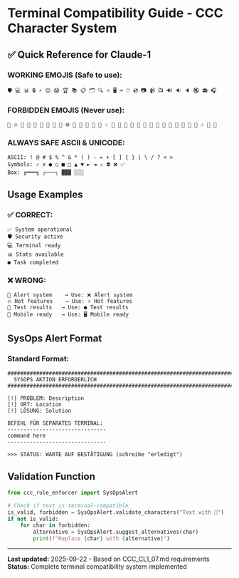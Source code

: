 # Terminal Compatibility Guide - CCC Character System

## ✅ Quick Reference for Claude-1

### WORKING EMOJIS (Safe to use):
```
🛡️ 💻 📊 🔒 ⚡ 😊 😱 🏆 📚 📋 🗂️ 🔍 ⭐ 🖥️ ⌨️ 🖱️ 💿 📷 📹 📺 🔊 🔉 🔈 🔇 📻 🎧
```

### FORBIDDEN EMOJIS (Never use):
```
🚨 🔥 🧪 📱 💾 🎯 🔴 🚀 📝 🌐 🔧 🤔 💪 🎉 🎊 💡 📂 📁 🔎 🌟 🌈 🎨 💽 📸 🎥 🔔 🔕 📢 📣 🎵 🎶 🎼 🎤
```

### ALWAYS SAFE ASCII & UNICODE:
```
ASCII: ! @ # $ % ^ & * ( ) - = + [ ] { } | \ / ? < >
Symbols: ✓ ✗ ● ○ ■ □ ▲ ▼ ► ◄ ⚠ ⛔ ❌ ✅
Box: ╔═══╗ ┌───┐ ▓▓▓ ░░░
```

## Usage Examples

### ✅ CORRECT:
```
✅ System operational
🛡️ Security active
💻 Terminal ready
📊 Stats available
● Task completed
```

### ❌ WRONG:
```
🚨 Alert system    → Use: ❌ Alert system
🔥 Hot features    → Use: ⚡ Hot features
🧪 Test results   → Use: ● Test results
📱 Mobile ready   → Use: 🖥️ Mobile ready
```

## SysOps Alert Format

### Standard Format:
```
################################################################################
  SYSOPS AKTION ERFORDERLICH
################################################################################

[!] PROBLEM: Description
[!] ORT: Location
[!] LÖSUNG: Solution

BEFEHL FÜR SEPARATES TERMINAL:
-------------------------------
command here
-------------------------------

>>> STATUS: WARTE AUF BESTÄTIGUNG (schreibe "erledigt")
```

## Validation Function

```python
from ccc_rule_enforcer import SysOpsAlert

# Check if text is terminal-compatible
is_valid, forbidden = SysOpsAlert.validate_characters("Text with 🚨")
if not is_valid:
    for char in forbidden:
        alternative = SysOpsAlert.suggest_alternatives(char)
        print(f"Replace {char} with {alternative}")
```

---
**Last updated:** 2025-09-22 - Based on CCC_CL1_07.md requirements
**Status:** Complete terminal compatibility system implemented